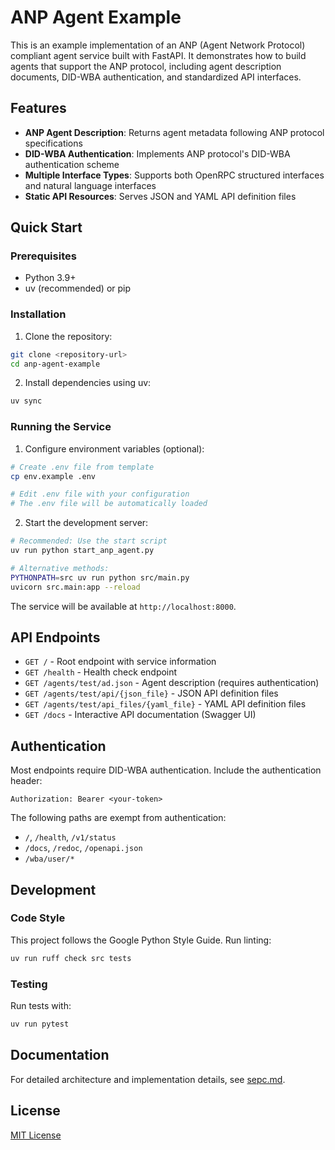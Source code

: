 # ANP Agent Example

This is an example implementation of an ANP (Agent Network Protocol) compliant agent service built with FastAPI. It demonstrates how to build agents that support the ANP protocol, including agent description documents, DID-WBA authentication, and standardized API interfaces.

## Features

- **ANP Agent Description**: Returns agent metadata following ANP protocol specifications
- **DID-WBA Authentication**: Implements ANP protocol's DID-WBA authentication scheme
- **Multiple Interface Types**: Supports both OpenRPC structured interfaces and natural language interfaces
- **Static API Resources**: Serves JSON and YAML API definition files

## Quick Start

### Prerequisites

- Python 3.9+
- uv (recommended) or pip

### Installation

1. Clone the repository:
```bash
git clone <repository-url>
cd anp-agent-example
```

2. Install dependencies using uv:
```bash
uv sync
```

### Running the Service

1. Configure environment variables (optional):
```bash
# Create .env file from template
cp env.example .env

# Edit .env file with your configuration
# The .env file will be automatically loaded
```

2. Start the development server:
```bash
# Recommended: Use the start script
uv run python start_anp_agent.py

# Alternative methods:
PYTHONPATH=src uv run python src/main.py
uvicorn src.main:app --reload
```

The service will be available at `http://localhost:8000`.

## API Endpoints

- `GET /` - Root endpoint with service information
- `GET /health` - Health check endpoint
- `GET /agents/test/ad.json` - Agent description (requires authentication)
- `GET /agents/test/api/{json_file}` - JSON API definition files
- `GET /agents/test/api_files/{yaml_file}` - YAML API definition files
- `GET /docs` - Interactive API documentation (Swagger UI)

## Authentication

Most endpoints require DID-WBA authentication. Include the authentication header:

```
Authorization: Bearer <your-token>
```

The following paths are exempt from authentication:
- `/`, `/health`, `/v1/status`
- `/docs`, `/redoc`, `/openapi.json`
- `/wba/user/*`

## Development

### Code Style

This project follows the Google Python Style Guide. Run linting:

```bash
uv run ruff check src tests
```

### Testing

Run tests with:

```bash
uv run pytest
```

## Documentation

For detailed architecture and implementation details, see [sepc.md](sepc.md).

## License

[MIT License](LICENSE)
